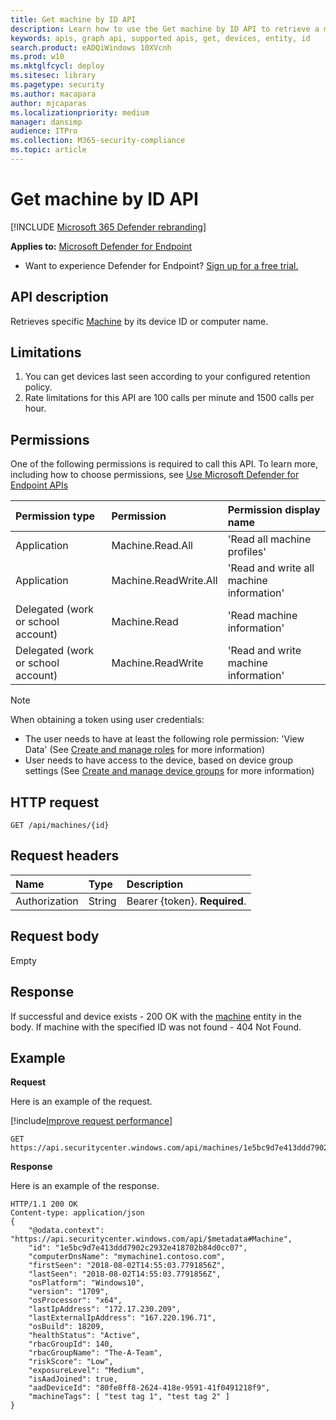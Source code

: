 ```yaml
---
title: Get machine by ID API
description: Learn how to use the Get machine by ID API to retrieve a machine by its device ID or computer name in Microsoft Defender Advanced Threat Protection.
keywords: apis, graph api, supported apis, get, devices, entity, id
search.product: eADQiWindows 10XVcnh
ms.prod: w10
ms.mktglfcycl: deploy
ms.sitesec: library
ms.pagetype: security
ms.author: macapara
author: mjcaparas
ms.localizationpriority: medium
manager: dansimp
audience: ITPro
ms.collection: M365-security-compliance 
ms.topic: article
---
```


# Get machine by ID API

[!INCLUDE [Microsoft 365 Defender rebranding](../../includes/microsoft-defender.md)]


**Applies to:** [Microsoft Defender for Endpoint](https://go.microsoft.com/fwlink/p/?linkid=2146631)

- Want to experience Defender for Endpoint? [Sign up for a free trial.](https://www.microsoft.com/microsoft-365/windows/microsoft-defender-atp?ocid=docs-wdatp-exposedapis-abovefoldlink) 


## API description
Retrieves specific [Machine](machine.md) by its device ID or computer name.


## Limitations
1. You can get devices last seen according to your configured retention policy.
2. Rate limitations for this API are 100 calls per minute and 1500 calls per hour.


## Permissions
One of the following permissions is required to call this API. To learn more, including how to choose permissions, see [Use Microsoft Defender for Endpoint APIs](apis-intro.md)

Permission type |	Permission	|	Permission display name
:---|:---|:---
Application |	Machine.Read.All |	'Read all machine profiles'
Application |	Machine.ReadWrite.All |	'Read and write all machine information'
Delegated (work or school account) | Machine.Read | 'Read machine information'
Delegated (work or school account) | Machine.ReadWrite | 'Read and write machine information'

>[!Note]
> When obtaining a token using user credentials:
>- The user needs to have at least the following role permission: 'View Data' (See [Create and manage roles](user-roles.md) for more information)
>- User needs to have access to the device, based on device group settings (See [Create and manage device groups](machine-groups.md) for more information)


## HTTP request
```http
GET /api/machines/{id}
```

## Request headers

Name | Type | Description
:---|:---|:---
Authorization | String | Bearer {token}. **Required**.


## Request body
Empty

## Response
If successful and device exists - 200 OK with the [machine](machine.md) entity in the body.
If machine with the specified ID was not found - 404 Not Found.


## Example

**Request**

Here is an example of the request.

[!include[Improve request performance](../../includes/improve-request-performance.md)]

```http
GET https://api.securitycenter.windows.com/api/machines/1e5bc9d7e413ddd7902c2932e418702b84d0cc07
```

**Response**

Here is an example of the response.


```http
HTTP/1.1 200 OK
Content-type: application/json
{
    "@odata.context": "https://api.securitycenter.windows.com/api/$metadata#Machine",
    "id": "1e5bc9d7e413ddd7902c2932e418702b84d0cc07",
	"computerDnsName": "mymachine1.contoso.com",
	"firstSeen": "2018-08-02T14:55:03.7791856Z",
	"lastSeen": "2018-08-02T14:55:03.7791856Z",
	"osPlatform": "Windows10",
	"version": "1709",
	"osProcessor": "x64",
	"lastIpAddress": "172.17.230.209",
	"lastExternalIpAddress": "167.220.196.71",
	"osBuild": 18209,
	"healthStatus": "Active",
	"rbacGroupId": 140,
	"rbacGroupName": "The-A-Team",
	"riskScore": "Low",
	"exposureLevel": "Medium",
	"isAadJoined": true,
	"aadDeviceId": "80fe8ff8-2624-418e-9591-41f0491218f9",
	"machineTags": [ "test tag 1", "test tag 2" ]
}

```
